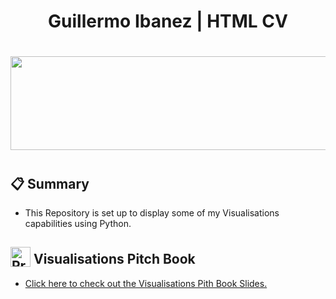 
<div align="center">
  <h1>Guillermo Ibanez | HTML CV</h1>
  <h1><img src="https://user-images.githubusercontent.com/74038190/221352987-68da234d-4d62-4e9d-9d7f-098dc657c2dc.gif" width="700" height="150"><h1>
</div>

<div>
  <h2>📋 Summary</h2>
  <p>
<ul>
  <li>This Repository is set up to display some of my Visualisations capabilities using Python.</li>
</ul>
  </p>
<div>
  <h2><img src="https://raw.githubusercontent.com/Tarikul-Islam-Anik/Animated-Fluent-Emojis/master/Emojis/Objects/Clipboard.png" alt="Presentation Icon" width="32" height="32" style="vertical-align: -0.25em;"> Visualisations Pitch Book</h2>
  <ul>
    <li><a href="https://guillermoibanez.github.io/Visualisations_Portfolio/Visualisations_Presentation_Pitch_Book.pdf">Click here to check out the Visualisations Pith Book Slides.</a> </li>
  </ul>
</div>
